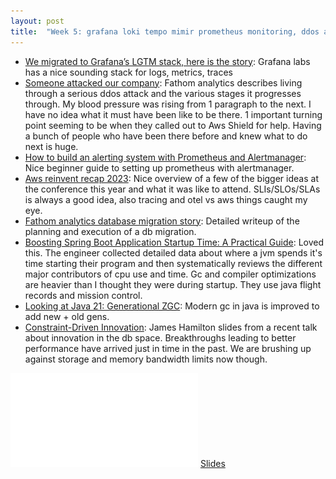 ```yaml
---
layout: post
title:  "Week 5: grafana loki tempo mimir prometheus monitoring, ddos aws, alertmanager, reinvent 2023 aws, databases jameshamilton, migrate migration database, flight recorder mission control java"
---
```


* [We migrated to Grafana’s LGTM stack, here is the story](https://blog.valensas.com/we-migrated-to-grafanas-lgtm-stack-here-is-the-story-a8190d3a5a3a): Grafana labs has a nice sounding stack for logs, metrics, traces
* [Someone attacked our company](https://usefathom.com/blog/ddos-attack): Fathom analytics describes living through a serious ddos attack and the various stages it progresses through. My blood pressure was rising from 1 paragraph to the next. I have no idea what it must have been like to be there. 1 important turning point seeming to be when they called out to Aws Shield for help. Having a bunch of people who have been there before and knew what to do next is huge.
* [How to build an alerting system with Prometheus and Alertmanager](https://blog.devops.dev/how-to-build-an-alerting-system-with-prometheus-and-alertmanager-cd75a28c2b74): Nice beginner guide to setting up prometheus with alertmanager.
* [Aws reinvent recap 2023](https://srezone.com/blog/2024/01/15/reinvent2023/): Nice overview of a few of the bigger ideas at the conference this year and what it was like to attend. SLIs/SLOs/SLAs is always a good idea, also tracing and otel vs aws things caught my eye.
* [Fathom analytics database migration story](https://usefathom.com/blog/migrating-our-database): Detailed writeup of the planning and execution of a db migration.
* [Boosting Spring Boot Application Startup Time: A Practical Guide](https://mirakl.tech/boosting-spring-boot-application-startup-time-a-practical-guide-e7d777450e1f): Loved this. The engineer collected detailed data about where a jvm spends it's time starting their program and then systematically reviews the different major contributors of cpu use and time. Gc and compiler optimizations are heavier than I thought they were during startup. They use java flight records and mission control.
* [Looking at Java 21: Generational ZGC](https://belief-driven-design.com/looking-at-java-21-generational-zgc-e5c1c/): Modern gc in java is improved to add new + old gens.
* [Constraint-Driven Innovation](https://mvdirona.com/jrh/talksandpapers/JamesHamiltonCIDR2024.pdf?ck_subscriber_id=512830353): James Hamilton slides from a recent talk about innovation in the db space. Breakthroughs leading to better performance have arrived just in time in the past. We are brushing up against storage and memory bandwidth limits now though.

![Slides](/assets/2024/JamesHamiltonCIDR2024.pdf)
[Slides](/assets/2024/JamesHamiltonCIDR2024.pdf)